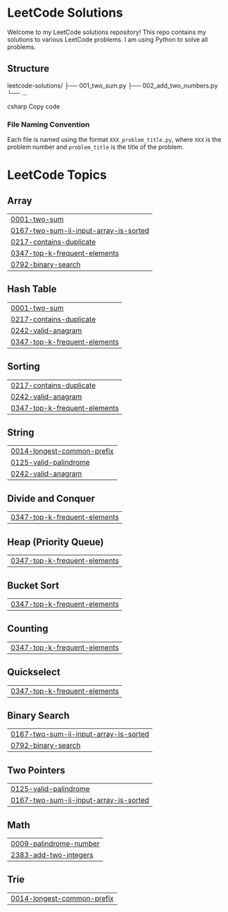 # LeetCode Solutions

Welcome to my LeetCode solutions repository! This repo contains my solutions to various LeetCode problems. I am using Python to solve all problems.

## Structure

leetcode-solutions/ ├── 001_two_sum.py ├── 002_add_two_numbers.py └── ...

csharp
Copy code

### File Naming Convention
Each file is named using the format `XXX_problem_title.py`, where `XXX` is the problem number and `problem_title` is the title of the problem.



<!---LeetCode Topics Start-->
# LeetCode Topics
## Array
|  |
| ------- |
| [0001-two-sum](https://github.com/JosephL17/Leetcode/tree/master/0001-two-sum) |
| [0167-two-sum-ii-input-array-is-sorted](https://github.com/JosephL17/Leetcode/tree/master/0167-two-sum-ii-input-array-is-sorted) |
| [0217-contains-duplicate](https://github.com/JosephL17/Leetcode/tree/master/0217-contains-duplicate) |
| [0347-top-k-frequent-elements](https://github.com/JosephL17/Leetcode/tree/master/0347-top-k-frequent-elements) |
| [0792-binary-search](https://github.com/JosephL17/Leetcode/tree/master/0792-binary-search) |
## Hash Table
|  |
| ------- |
| [0001-two-sum](https://github.com/JosephL17/Leetcode/tree/master/0001-two-sum) |
| [0217-contains-duplicate](https://github.com/JosephL17/Leetcode/tree/master/0217-contains-duplicate) |
| [0242-valid-anagram](https://github.com/JosephL17/Leetcode/tree/master/0242-valid-anagram) |
| [0347-top-k-frequent-elements](https://github.com/JosephL17/Leetcode/tree/master/0347-top-k-frequent-elements) |
## Sorting
|  |
| ------- |
| [0217-contains-duplicate](https://github.com/JosephL17/Leetcode/tree/master/0217-contains-duplicate) |
| [0242-valid-anagram](https://github.com/JosephL17/Leetcode/tree/master/0242-valid-anagram) |
| [0347-top-k-frequent-elements](https://github.com/JosephL17/Leetcode/tree/master/0347-top-k-frequent-elements) |
## String
|  |
| ------- |
| [0014-longest-common-prefix](https://github.com/JosephL17/Leetcode/tree/master/0014-longest-common-prefix) |
| [0125-valid-palindrome](https://github.com/JosephL17/Leetcode/tree/master/0125-valid-palindrome) |
| [0242-valid-anagram](https://github.com/JosephL17/Leetcode/tree/master/0242-valid-anagram) |
## Divide and Conquer
|  |
| ------- |
| [0347-top-k-frequent-elements](https://github.com/JosephL17/Leetcode/tree/master/0347-top-k-frequent-elements) |
## Heap (Priority Queue)
|  |
| ------- |
| [0347-top-k-frequent-elements](https://github.com/JosephL17/Leetcode/tree/master/0347-top-k-frequent-elements) |
## Bucket Sort
|  |
| ------- |
| [0347-top-k-frequent-elements](https://github.com/JosephL17/Leetcode/tree/master/0347-top-k-frequent-elements) |
## Counting
|  |
| ------- |
| [0347-top-k-frequent-elements](https://github.com/JosephL17/Leetcode/tree/master/0347-top-k-frequent-elements) |
## Quickselect
|  |
| ------- |
| [0347-top-k-frequent-elements](https://github.com/JosephL17/Leetcode/tree/master/0347-top-k-frequent-elements) |
## Binary Search
|  |
| ------- |
| [0167-two-sum-ii-input-array-is-sorted](https://github.com/JosephL17/Leetcode/tree/master/0167-two-sum-ii-input-array-is-sorted) |
| [0792-binary-search](https://github.com/JosephL17/Leetcode/tree/master/0792-binary-search) |
## Two Pointers
|  |
| ------- |
| [0125-valid-palindrome](https://github.com/JosephL17/Leetcode/tree/master/0125-valid-palindrome) |
| [0167-two-sum-ii-input-array-is-sorted](https://github.com/JosephL17/Leetcode/tree/master/0167-two-sum-ii-input-array-is-sorted) |
## Math
|  |
| ------- |
| [0009-palindrome-number](https://github.com/JosephL17/Leetcode/tree/master/0009-palindrome-number) |
| [2383-add-two-integers](https://github.com/JosephL17/Leetcode/tree/master/2383-add-two-integers) |
## Trie
|  |
| ------- |
| [0014-longest-common-prefix](https://github.com/JosephL17/Leetcode/tree/master/0014-longest-common-prefix) |
<!---LeetCode Topics End-->